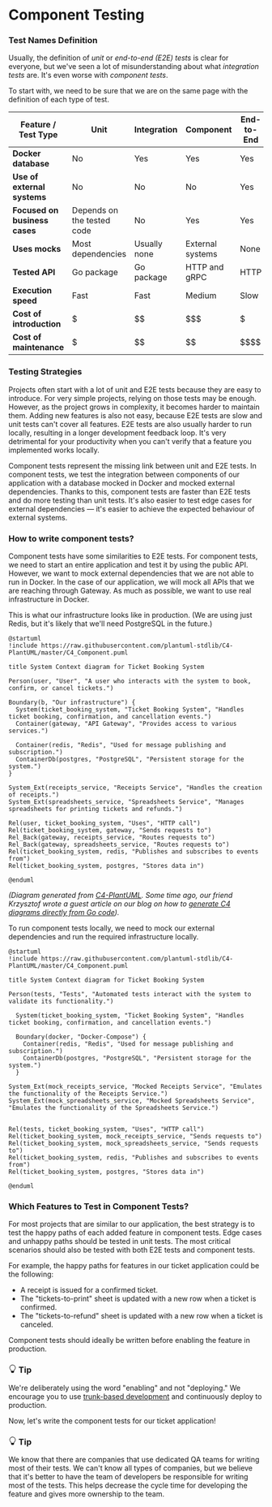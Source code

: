 # Component Testing

### Test Names Definition

Usually, the definition of _unit_ or _end-to-end (E2E) tests_ is clear for everyone, 
but we've seen a lot of misunderstanding about what _integration tests_ are.
It's even worse with _component tests_.

To start with, we need to be sure that we are on the same page with the definition of each type of test.

| Feature / Test Type           | Unit                       | Integration  | Component        | End-to-End |
|-------------------------------|----------------------------|--------------|------------------|------------|
| **Docker database**           | No                         | Yes          | Yes              | Yes        |
| **Use of external systems**      | No                         | No           | No               | Yes        |
| **Focused on business cases** | Depends on the tested code | No           | Yes              | Yes        |
| **Uses mocks**                | Most dependencies          | Usually none | External systems | None       |
| **Tested API**                | Go package                 | Go package   | HTTP and gRPC    | HTTP       |
| **Execution speed**           | Fast                       | Fast         | Medium           | Slow       |
| **Cost of introduction**      | \$                          | \$\$           | \$\$\$              | \$          |
| **Cost of maintenance**       | \$                          | \$\$           | \$\$               | \$\$\$\$       |

### Testing Strategies

Projects often start with a lot of unit and E2E tests because they are easy to introduce.
For very simple projects, relying on those tests may be enough. 
However, as the project grows in complexity, it becomes harder to maintain them.
Adding new features is also not easy, because E2E tests are slow and unit tests can't cover all features.
E2E tests are also usually harder to run locally, resulting in a longer development feedback loop.
It's very detrimental for your productivity when you can't verify that a feature you implemented works locally.

Component tests represent the missing link between unit and E2E tests.
In component tests, we test the integration between components of our application with a database mocked 
in Docker and mocked external dependencies.
Thanks to this, component tests are faster than E2E tests and do more testing than unit tests.
It's also easier to test edge cases for external dependencies — it's easier to achieve the expected behaviour of external systems.

### How to write component tests?

Component tests have some similarities to E2E tests.
For component tests, we need to start an entire application and test it by using the public API.
However, we want to mock external dependencies that we are not able to run in Docker.
In the case of our application, we will mock all APIs that we are reaching through Gateway.
As much as possible, we want to use real infrastructure in Docker.

This is what our infrastructure looks like in production.
(We are using just Redis, but it's likely that we'll need PostgreSQL in the future.)

```c4plantuml
@startuml
!include https://raw.githubusercontent.com/plantuml-stdlib/C4-PlantUML/master/C4_Component.puml

title System Context diagram for Ticket Booking System

Person(user, "User", "A user who interacts with the system to book, confirm, or cancel tickets.")

Boundary(b, "Our infrastructure") {
  System(ticket_booking_system, "Ticket Booking System", "Handles ticket booking, confirmation, and cancellation events.")
  Container(gateway, "API Gateway", "Provides access to various services.")

  Container(redis, "Redis", "Used for message publishing and subscription.")
  ContainerDb(postgres, "PostgreSQL", "Persistent storage for the system.")
}

System_Ext(receipts_service, "Receipts Service", "Handles the creation of receipts.")
System_Ext(spreadsheets_service, "Spreadsheets Service", "Manages spreadsheets for printing tickets and refunds.")

Rel(user, ticket_booking_system, "Uses", "HTTP call")
Rel(ticket_booking_system, gateway, "Sends requests to")
Rel_Back(gateway, receipts_service, "Routes requests to")
Rel_Back(gateway, spreadsheets_service, "Routes requests to")
Rel(ticket_booking_system, redis, "Publishes and subscribes to events from")
Rel(ticket_booking_system, postgres, "Stores data in")

@enduml
```

_(Diagram generated from [C4-PlantUML](https://github.com/plantuml-stdlib/C4-PlantUML). 
Some time ago, our friend Krzysztof wrote a guest article on our blog on how to [generate C4 diagrams directly from Go code](https://threedots.tech/post/auto-generated-c4-architecture-diagrams-in-go/))._

To run component tests locally, we need to mock our external dependencies and run the required infrastructure locally.

```c4plantuml
@startuml
!include https://raw.githubusercontent.com/plantuml-stdlib/C4-PlantUML/master/C4_Component.puml

title System Context diagram for Ticket Booking System

Person(tests, "Tests", "Automated tests interact with the system to validate its functionality.")

  System(ticket_booking_system, "Ticket Booking System", "Handles ticket booking, confirmation, and cancellation events.")
  
  Boundary(docker, "Docker-Compose") {
    Container(redis, "Redis", "Used for message publishing and subscription.")
    ContainerDb(postgres, "PostgreSQL", "Persistent storage for the system.")
  }

System_Ext(mock_receipts_service, "Mocked Receipts Service", "Emulates the functionality of the Receipts Service.")
System_Ext(mock_spreadsheets_service, "Mocked Spreadsheets Service", "Emulates the functionality of the Spreadsheets Service.")


Rel(tests, ticket_booking_system, "Uses", "HTTP call")
Rel(ticket_booking_system, mock_receipts_service, "Sends requests to")
Rel(ticket_booking_system, mock_spreadsheets_service, "Sends requests to")
Rel(ticket_booking_system, redis, "Publishes and subscribes to events from")
Rel(ticket_booking_system, postgres, "Stores data in")

@enduml
```

### Which Features to Test in Component Tests?

For most projects that are similar to our application, the best strategy is to test the happy paths of each added feature in component tests. 
Edge cases and unhappy paths should be tested in unit tests. 
The most critical scenarios should also be tested with both E2E tests and component tests.

For example, the happy paths for features in our ticket application could be the following:
- A receipt is issued for a confirmed ticket.
- The "tickets-to-print" sheet is updated with a new row when a ticket is confirmed.
- The "tickets-to-refund" sheet is updated with a new row when a ticket is canceled.

Component tests should ideally be written before enabling the feature in production.


<div class="alert alert-dismissible bg-light-primary d-flex flex-column flex-sm-row p-7 mb-10">
    <div class="d-flex flex-column">
        <h3 class="mb-5 text-dark">
			<svg xmlns="http://www.w3.org/2000/svg" width="16" height="16" fill="currentColor" class="bi bi-lightbulb text-primary" viewBox="0 0 16 16">
			  <path d="M2 6a6 6 0 1 1 10.174 4.31c-.203.196-.359.4-.453.619l-.762 1.769A.5.5 0 0 1 10.5 13a.5.5 0 0 1 0 1 .5.5 0 0 1 0 1l-.224.447a1 1 0 0 1-.894.553H6.618a1 1 0 0 1-.894-.553L5.5 15a.5.5 0 0 1 0-1 .5.5 0 0 1 0-1 .5.5 0 0 1-.46-.302l-.761-1.77a1.964 1.964 0 0 0-.453-.618A5.984 5.984 0 0 1 2 6zm6-5a5 5 0 0 0-3.479 8.592c.263.254.514.564.676.941L5.83 12h4.342l.632-1.467c.162-.377.413-.687.676-.941A5 5 0 0 0 8 1z"/>
			</svg>
			Tip
		</h3>
        <span>

We're deliberately using the word "enabling" and not "deploying." We encourage you to use [trunk-based development](https://trunkbaseddevelopment.com) and continuously deploy to production.

</span>
	</div>
	</div>

Now, let's write the component tests for our ticket application!


<div class="alert alert-dismissible bg-light-primary d-flex flex-column flex-sm-row p-7 mb-10">
    <div class="d-flex flex-column">
        <h3 class="mb-5 text-dark">
			<svg xmlns="http://www.w3.org/2000/svg" width="16" height="16" fill="currentColor" class="bi bi-lightbulb text-primary" viewBox="0 0 16 16">
			  <path d="M2 6a6 6 0 1 1 10.174 4.31c-.203.196-.359.4-.453.619l-.762 1.769A.5.5 0 0 1 10.5 13a.5.5 0 0 1 0 1 .5.5 0 0 1 0 1l-.224.447a1 1 0 0 1-.894.553H6.618a1 1 0 0 1-.894-.553L5.5 15a.5.5 0 0 1 0-1 .5.5 0 0 1 0-1 .5.5 0 0 1-.46-.302l-.761-1.77a1.964 1.964 0 0 0-.453-.618A5.984 5.984 0 0 1 2 6zm6-5a5 5 0 0 0-3.479 8.592c.263.254.514.564.676.941L5.83 12h4.342l.632-1.467c.162-.377.413-.687.676-.941A5 5 0 0 0 8 1z"/>
			</svg>
			Tip
		</h3>
        <span>

We know that there are companies that use dedicated QA teams for writing most of their tests.
We can't know all types of companies, but we believe that it's better to have the team of developers be responsible 
for writing most of the tests. 
This helps decrease the cycle time for developing the feature and gives more ownership to the team.

</span>
	</div>
	</div>
